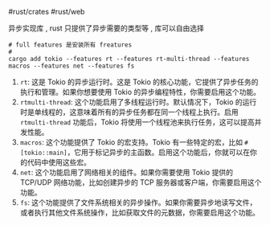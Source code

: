 #rust/crates #rust/web

异步实现库 , rust 只提供了异步需要的类型等 , 库可以自由选择

```
# full features 是安装所有 freatures
# 
cargo add tokio --features rt --features rt-multi-thread --features macros --features net --features fs
```

1. `rt`: 这是 Tokio 的异步运行时。这是 Tokio 的核心功能，它提供了异步任务的执行和管理。如果你想要使用 Tokio 的异步编程特性，你需要启用这个功能。
2. `rtmulti-thread`: 这个功能启用了多线程运行时。默认情况下，Tokio 的运行时是单线程的，这意味着所有的异步任务都在同一个线程上执行。启用 `rtmulti-thread` 功能后，Tokio 将使用一个线程池来执行任务，这可以提高并发性能。
3. `macros`: 这个功能提供了 Tokio 的宏支持。Tokio 有一些特定的宏，比如 `#[tokio::main]`，它用于标记异步的主函数。启用这个功能后，你就可以在你的代码中使用这些宏。
4. `net`: 这个功能启用了网络相关的组件。如果你需要使用 Tokio 提供的 TCP/UDP 网络功能，比如创建异步的 TCP 服务器或客户端，你需要启用这个功能。
5. `fs`: 这个功能提供了文件系统相关的异步操作。如果你需要异步地读写文件，或者执行其他文件系统操作，比如获取文件的元数据，你需要启用这个功能。
